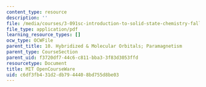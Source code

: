 ```yaml
---
content_type: resource
description: ''
file: /media/courses/3-091sc-introduction-to-solid-state-chemistry-fall-2010/c6df3fb431d2db7944408bd755d8be03_MIT3_091SCF10lec10_iPOD.pdf
file_type: application/pdf
learning_resource_types: []
ocw_type: OCWFile
parent_title: 10. Hybridized & Molecular Orbitals; Paramagnetism
parent_type: CourseSection
parent_uid: f3720df7-44c6-c811-bba3-3f83d3053ffd
resourcetype: Document
title: MIT OpenCourseWare
uid: c6df3fb4-31d2-db79-4440-8bd755d8be03
---
```

